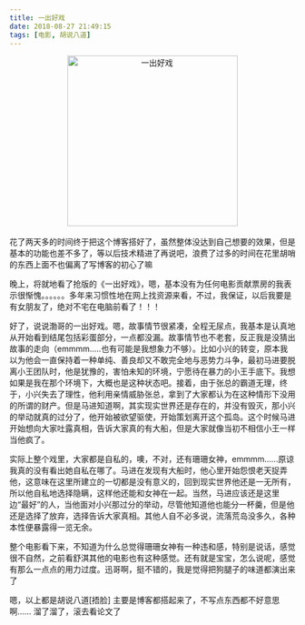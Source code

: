 ```yaml
---
title: 一出好戏
date: 2018-08-27 21:49:15
tags: [电影, 胡说八道]
---
```

<center>
<img src='https://img3.doubanio.com/view/photo/l/public/p2530593892.webp' alt='一出好戏' height='300' /> 
</center>
<br>
花了两天多的时间终于把这个博客搭好了，虽然整体没达到自己想要的效果，但是基本的功能也差不多了，等以后技术精进了再说吧，浪费了过多的时间在花里胡哨的东西上面不也偏离了写博客的初心了嘛

<!--more-->
晚上，将就地看了抢版的《一出好戏》，嗯，基本没有为任何电影贡献票房的我表示很惭愧。。。。。。多年来习惯性地在网上找资源来看，不过，我保证，以后我要是有女朋友了，绝对不宅在电脑前看了！！！

好了，说说渤哥的一出好戏。嗯，故事情节很紧凑，全程无尿点，我基本是认真地从开始看到结尾包括彩蛋部分，一点都没漏。故事情节也不老套，反正我是没猜出故事的走向（emmmm.....也有可能是我想象力不够）。比如小兴的转变，原本我以为他会一直保持着一种单纯、善良却又不敢完全地与恶势力斗争，最初马进要脱离小王团队时，他是犹豫的，害怕未知的环境，宁愿待在暴力的小王手底下。我想如果是我在那个环境下，大概也是这种状态吧。接着，由于张总的霸道无理，终于，小兴失去了理性，他利用亲情威胁张总，拿到了大家都认为在这种情形下没用的所谓的财产。但是马进知道啊，其实现实世界还是存在的，并没有毁灭，那小兴的举动就真的过分了，他开始被欲望驱使，开始策划离开这个孤岛。这个时候马进开始想向大家吐露真相，告诉大家真的有大船，但是大家就像当初不相信小王一样当他疯了。

实际上整个戏里，大家都是自私的，噢，不对，还有珊珊女神，emmmm......原谅我真的没有看出她自私在哪了。马进在发现有大船时，他心里开始怨恨老天捉弄他，这意味在这里所建立的一切都是没有意义的，回到现实世界他还是一无所有，所以他自私地选择隐瞒，这样他还能和女神在一起。当然，马进应该还是这里边“最好”的人，当他面对小兴那过分的举动，尽管他知道他也能分一杯羹，但是他还是选择了放弃，选择告诉大家真相。其他人自不必多说，流落荒岛没多久，各种本性便暴露得一览无余。

整个电影看下来，不知道为什么总觉得珊珊女神有一种违和感，特别是说话，感觉很不自然，之前看舒淇其他的电影也有这种感觉。还有就是宝宝，怎么说呢，感觉有那么一点点的用力过度。迅哥啊，挺不错的，我是觉得把狗腿子的味道都演出来了

嗯，以上都是胡说八道[捂脸]
主要是博客都搭起来了，不写点东西都不好意思啊......
溜了溜了，滚去看论文了